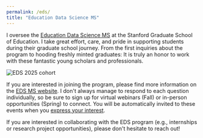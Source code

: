 ```yaml
---
permalink: /eds/
title: "Education Data Science MS"
---
```

I oversee the [Education Data Science MS](https://ed.stanford.edu/eds) at the Stanford Graduate School of Education. I take great effort, care, and pride in supporting students during their graduate school journey. From the first inquiries about the program to hooding freshly minted graduates: It is truly an honor to work with these fantastic young scholars and professionals. 


<div class="text-center">
  <img src="{{ site.baseurl }}/assets/images/eds 2025 2.jpg" alt="EDS 2025 cohort">
</div>


If you are interested in joining the program, please find more information on the [EDS MS website](https://ed.stanford.edu/eds). I don't always manage to respond to each question individually, so be sure to sign up for virtual webinars (Fall) or in-person opportunities (Spring) to connect. You will be automatically invited to these events when you [express your interest](https://applygrad.stanford.edu/register/gse-inquiry).  

If you are interested in collaborating with the EDS program (e.g., internships or research project opportunities), please don't hesitate to reach out!
